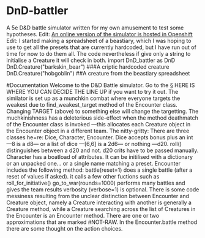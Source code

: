# DnD-battler
A 5e D&amp;D battle simulator written for my own amusement to test some hypotheses.
Edit: [An online version of the simulator is hosted in Openshift](battle-matteoferla.rhcloud.com)
Edit: I started making a spreadsheet of a beastiary, which I was hoping to use to get all the presets that are currently hardcoded, but I have run out of time for now to do them all.
The code nevertheless if give only a string to initialise a Creature it will check in both.
    import DnD_battler as DnD
	DnD.Creature("barkskin_bear")  ###A criptic hardcoded creature
	DnD.Creature("hobgoblin")  ##A creature from the beastiary spreadsheet

#Documentation
Welcome to the D&D Battle simulator.
Go to the § HERE IS WHERE YOU CAN DECIDE THE LINE UP if you want to try it out.
The similator is set up as a munchkin combat where everyone targets the weakest due to find_weakest_target method of the Encounter class.
Changing TARGET (above) to something else will change the targetting.
The muchkinishness has a deleterious side-effect when the method deathmatch of the Encounter class is invoked —this allocates each Creature object in the Encounter object in a different team.
The nitty-gritty:
There are three classes he=re: Dice, Character, Encounter.
Dice accepts bonus plus an int —8 is a d8— or a list of dice —[6,6] is a 2d6— or nothing —d20.
    roll() distinguishes between a d20 and not. d20 crits have to be passed manually.
Character has a boatload of attributes. It can be initilised with a dictionary or an unpacked one... or a single name matching a preset.
Encounter includes the following method:
    battle(reset=1) does a single battle (after a reset of values if asked). it calls a few other fuctions such as roll_for_initiative()
    go_to_war(rounds=1000) performs many battles and gives the team results
verbosity (verbose=1) is optional.
There is some code messiness resulting from the unclear distinction between Encounter and Creature object, namely
a Creature interacting with another is generally a Creature method, while a Creature searching across the list of Creatures in the Encounter is an Encounter method.
There are one or two approximations that are marked #NOT-RAW. In the Encounter.battle method there are some thought on the action choices.
